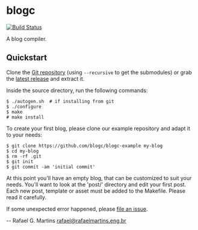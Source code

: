 # blogc

[![Build Status](https://travis-ci.org/blogc/blogc.svg?branch=master)](https://travis-ci.org/blogc/blogc)

A blog compiler.


## Quickstart

Clone the [Git repository](https://github.com/blogc/blogc) (using `--recursive` to get the submodules) or grab the [latest release](https://github.com/blogc/blogc/releases) and extract it.

Inside the source directory, run the following commands:

    $ ./autogen.sh  # if installing from git
    $ ./configure
    $ make
    # make install

To create your first blog, please clone our example repository and adapt it to your needs:

    $ git clone https://github.com/blogc/blogc-example my-blog
    $ cd my-blog
    $ rm -rf .git
    $ git init
    $ git commit -am 'initial commit'

At this point you'll have an empty blog, that can be customized to suit your needs. You'll want to look at the 'post/' directory and edit your first post. Each new post, template or asset must be added to the Makefile. Please read it carefully.

If some unexpected error happened, please [file an issue](https://github.com/blogc/blogc/issues/new).

-- Rafael G. Martins <rafael@rafaelmartins.eng.br>
